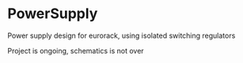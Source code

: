 # PowerSupply
Power supply design for eurorack, using isolated switching regulators

Project is ongoing, schematics is not over
